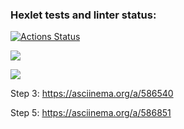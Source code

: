 ### Hexlet tests and linter status:
[![Actions Status](https://github.com/BaronDeFitenbah/frontend-project-46/workflows/hexlet-check/badge.svg)](https://github.com/BaronDeFitenbah/frontend-project-46/actions)

<a href="https://codeclimate.com/github/BaronDeFitenbah/frontend-project-46/maintainability"><img src="https://api.codeclimate.com/v1/badges/24eb91d97ccb5bb1e89b/maintainability" /></a>

<a href="https://codeclimate.com/github/BaronDeFitenbah/frontend-project-46/test_coverage"><img src="https://api.codeclimate.com/v1/badges/24eb91d97ccb5bb1e89b/test_coverage" /></a>

Step 3: https://asciinema.org/a/586540

Step 5: https://asciinema.org/a/586851
